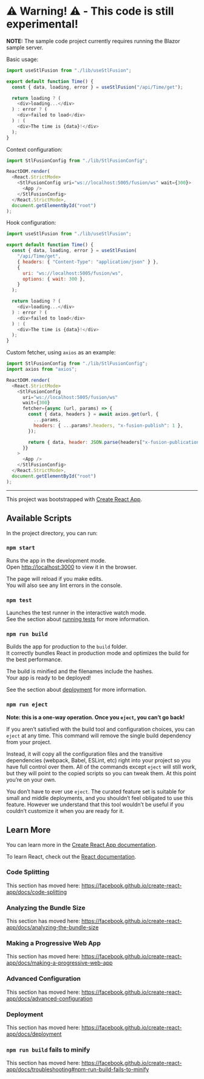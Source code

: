 # ⚠️ Warning! ⚠️ - This code is still experimental!

**NOTE:** The sample code project currently requires running the Blazor sample server.

Basic usage:

```js
import useStlFusion from "./lib/useStlFusion";

export default function Time() {
  const { data, loading, error } = useStlFusion("/api/Time/get");

  return loading ? (
    <div>loading...</div>
  ) : error ? (
    <div>failed to load</div>
  ) : (
    <div>The time is {data}!</div>
  );
}
```

Context configuration:

```js
import StlFusionConfig from "./lib/StlFusionConfig";

ReactDOM.render(
  <React.StrictMode>
    <StlFusionConfig uri="ws://localhost:5005/fusion/ws" wait={300}>
      <App />
    </StlFusionConfig>
  </React.StrictMode>,
  document.getElementById("root")
);
```

Hook configuration:

```js
import useStlFusion from "./lib/useStlFusion";

export default function Time() {
  const { data, loading, error } = useStlFusion(
    "/api/Time/get",
    { headers: { "Content-Type": "application/json" } },
    {
      uri: "ws://localhost:5005/fusion/ws",
      options: { wait: 300 },
    }
  );

  return loading ? (
    <div>loading...</div>
  ) : error ? (
    <div>failed to load</div>
  ) : (
    <div>The time is {data}!</div>
  );
}
```

Custom fetcher, using `axios` as an example:

```js
import StlFusionConfig from "./lib/StlFusionConfig";
import axios from "axios";

ReactDOM.render(
  <React.StrictMode>
    <StlFusionConfig
      uri="ws://localhost:5005/fusion/ws"
      wait={300}
      fetcher={async (url, params) => {
        const { data, headers } = await axios.get(url, {
          ...params,
          headers: { ...params?.headers, "x-fusion-publish": 1 },
        });

        return { data, header: JSON.parse(headers["x-fusion-publication"]) };
      }}
    >
      <App />
    </StlFusionConfig>
  </React.StrictMode>,
  document.getElementById("root")
);
```

---

This project was bootstrapped with [Create React App](https://github.com/facebook/create-react-app).

## Available Scripts

In the project directory, you can run:

### `npm start`

Runs the app in the development mode.<br />
Open [http://localhost:3000](http://localhost:3000) to view it in the browser.

The page will reload if you make edits.<br />
You will also see any lint errors in the console.

### `npm test`

Launches the test runner in the interactive watch mode.<br />
See the section about [running tests](https://facebook.github.io/create-react-app/docs/running-tests) for more information.

### `npm run build`

Builds the app for production to the `build` folder.<br />
It correctly bundles React in production mode and optimizes the build for the best performance.

The build is minified and the filenames include the hashes.<br />
Your app is ready to be deployed!

See the section about [deployment](https://facebook.github.io/create-react-app/docs/deployment) for more information.

### `npm run eject`

**Note: this is a one-way operation. Once you `eject`, you can’t go back!**

If you aren’t satisfied with the build tool and configuration choices, you can `eject` at any time. This command will remove the single build dependency from your project.

Instead, it will copy all the configuration files and the transitive dependencies (webpack, Babel, ESLint, etc) right into your project so you have full control over them. All of the commands except `eject` will still work, but they will point to the copied scripts so you can tweak them. At this point you’re on your own.

You don’t have to ever use `eject`. The curated feature set is suitable for small and middle deployments, and you shouldn’t feel obligated to use this feature. However we understand that this tool wouldn’t be useful if you couldn’t customize it when you are ready for it.

## Learn More

You can learn more in the [Create React App documentation](https://facebook.github.io/create-react-app/docs/getting-started).

To learn React, check out the [React documentation](https://reactjs.org/).

### Code Splitting

This section has moved here: https://facebook.github.io/create-react-app/docs/code-splitting

### Analyzing the Bundle Size

This section has moved here: https://facebook.github.io/create-react-app/docs/analyzing-the-bundle-size

### Making a Progressive Web App

This section has moved here: https://facebook.github.io/create-react-app/docs/making-a-progressive-web-app

### Advanced Configuration

This section has moved here: https://facebook.github.io/create-react-app/docs/advanced-configuration

### Deployment

This section has moved here: https://facebook.github.io/create-react-app/docs/deployment

### `npm run build` fails to minify

This section has moved here: https://facebook.github.io/create-react-app/docs/troubleshooting#npm-run-build-fails-to-minify
